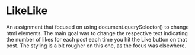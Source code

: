 # LikeLike

An assignment that focused on using document.querySelector() to change html elements.
The main goal was to change the respective text indicating the number of likes for each post each time you hit the Like button on that post.
The styling is a bit rougher on this one, as the focus was elsewhere.
